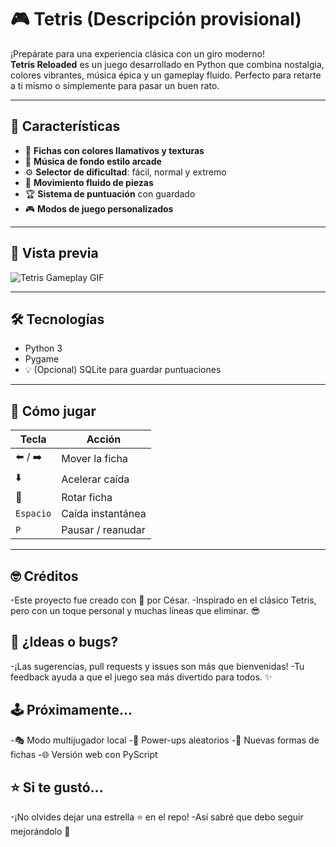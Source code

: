 # 🎮 Tetris (Descripción provisional)

¡Prepárate para una experiencia clásica con un giro moderno!  
**Tetris Reloaded** es un juego desarrollado en Python que combina nostalgia, colores vibrantes, música épica y un gameplay fluido. Perfecto para retarte a ti mismo o simplemente para pasar un buen rato.

---

## 🧩 Características

- 🎨 **Fichas con colores llamativos y texturas**  
- 🎼 **Música de fondo estilo arcade**
- ⚙️ **Selector de dificultad**: fácil, normal y extremo
- 🚀 **Movimiento fluido de piezas**
- 🏆 **Sistema de puntuación** con guardado
- 🎮 **Modos de juego personalizados**

---

## 📸 Vista previa

![Tetris Gameplay GIF]() <!-- Reemplaza por un gif de tu gameplay -->

---

## 🛠️ Tecnologías

- Python 3
- Pygame
- 💡 (Opcional) SQLite para guardar puntuaciones

---

## 🧠 Cómo jugar

| Tecla            | Acción               |
|------------------|----------------------|
| ⬅️ / ➡️         | Mover la ficha       |
| ⬇️               | Acelerar caída       |
| 🔼               | Rotar ficha          |
| `Espacio`        | Caída instantánea    |
| `P`              | Pausar / reanudar    |

---

## 🤓 Créditos
-Este proyecto fue creado con 💙 por César.
-Inspirado en el clásico Tetris, pero con un toque personal y muchas líneas que eliminar. 😎

## 📌 ¿Ideas o bugs?
-¡Las sugerencias, pull requests y issues son más que bienvenidas!
-Tu feedback ayuda a que el juego sea más divertido para todos. ✨

## 🕹️ Próximamente...
-🎭 Modo multijugador local
-🧨 Power-ups aleatorios
-🧱 Nuevas formas de fichas
-🌐 Versión web con PyScript

## ⭐ Si te gustó...
-¡No olvides dejar una estrella ⭐ en el repo!
-Así sabré que debo seguir mejorándolo 🚀

